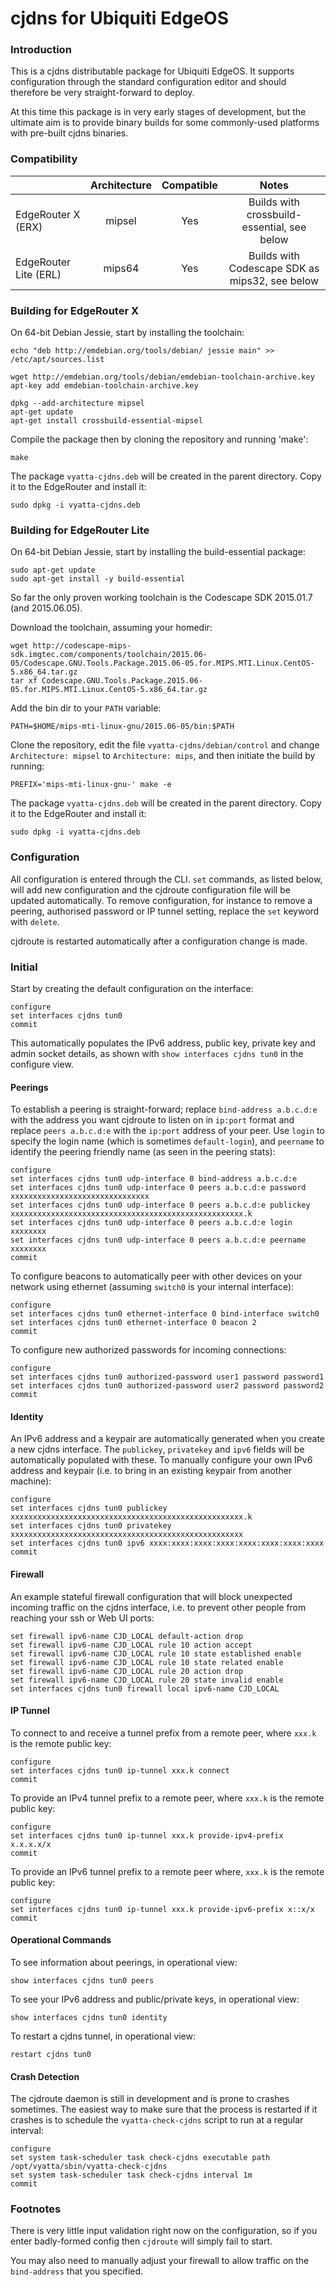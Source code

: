 # cjdns for Ubiquiti EdgeOS

### Introduction

This is a cjdns distributable package for Ubiquiti EdgeOS. It supports configuration through the standard configuration editor and should therefore be very straight-forward to deploy.

At this time this package is in very early stages of development, but the ultimate aim is to provide binary builds for some commonly-used platforms with pre-built cjdns binaries.

### Compatibility

|                       | Architecture | Compatible |                      Notes                     |
|-----------------------|:------------:|:----------:|:----------------------------------------------:|
|    EdgeRouter X (ERX) |    mipsel    |     Yes    | Builds with crossbuild-essential, see below    |
| EdgeRouter Lite (ERL) |    mips64    |     Yes    | Builds with Codescape SDK as mips32, see below |

### Building for EdgeRouter X

On 64-bit Debian Jessie, start by installing the toolchain:
```
echo "deb http://emdebian.org/tools/debian/ jessie main" >> /etc/apt/sources.list

wget http://emdebian.org/tools/debian/emdebian-toolchain-archive.key
apt-key add emdebian-toolchain-archive.key

dpkg --add-architecture mipsel
apt-get update
apt-get install crossbuild-essential-mipsel
```
Compile the package then by cloning the repository and running 'make':
```
make
```
The package `vyatta-cjdns.deb` will be created in the parent directory. Copy it to the EdgeRouter and install it:
```
sudo dpkg -i vyatta-cjdns.deb
```

### Building for EdgeRouter Lite

On 64-bit Debian Jessie, start by installing the build-essential package:
```
sudo apt-get update
sudo apt-get install -y build-essential
```
So far the only proven working toolchain is the Codescape SDK 2015.01.7 (and 2015.06.05).

Download the toolchain, assuming your homedir:
```
wget http://codescape-mips-sdk.imgtec.com/components/toolchain/2015.06-05/Codescape.GNU.Tools.Package.2015.06-05.for.MIPS.MTI.Linux.CentOS-5.x86_64.tar.gz
tar xf Codescape.GNU.Tools.Package.2015.06-05.for.MIPS.MTI.Linux.CentOS-5.x86_64.tar.gz
```
Add the bin dir to your `PATH` variable:
```
PATH=$HOME/mips-mti-linux-gnu/2015.06-05/bin:$PATH
```
Clone the repository, edit the file `vyatta-cjdns/debian/control` and change `Architecture: mipsel` to `Architecture: mips`, and then initiate the build by running:
```
PREFIX='mips-mti-linux-gnu-' make -e
```
The package `vyatta-cjdns.deb` will be created in the parent directory. Copy it to the EdgeRouter and install it:
```
sudo dpkg -i vyatta-cjdns.deb
```

### Configuration

All configuration is entered through the CLI. `set` commands, as listed below, will add new configuration and the cjdroute configuration file will be updated automatically. To remove configuration, for instance to remove a peering, authorised password or IP tunnel setting, replace the `set` keyword with `delete`.

cjdroute is restarted automatically after a configuration change is made.

### Initial

Start by creating the default configuration on the interface:
```
configure
set interfaces cjdns tun0
commit
```
This automatically populates the IPv6 address, public key, private key and admin socket details, as shown with `show interfaces cjdns tun0` in the configure view. 

#### Peerings

To establish a peering is straight-forward; replace `bind-address a.b.c.d:e` with the address you want cjdroute to listen on in `ip:port` format and replace `peers a.b.c.d:e` with the `ip:port` address of your peer. Use `login` to specify the login name (which is sometimes `default-login`), and `peername` to identify the peering friendly name (as seen in the peering stats):
```
configure
set interfaces cjdns tun0 udp-interface 0 bind-address a.b.c.d:e
set interfaces cjdns tun0 udp-interface 0 peers a.b.c.d:e password xxxxxxxxxxxxxxxxxxxxxxxxxxxxxxx
set interfaces cjdns tun0 udp-interface 0 peers a.b.c.d:e publickey xxxxxxxxxxxxxxxxxxxxxxxxxxxxxxxxxxxxxxxxxxxxxxxxxxxx.k
set interfaces cjdns tun0 udp-interface 0 peers a.b.c.d:e login xxxxxxxx
set interfaces cjdns tun0 udp-interface 0 peers a.b.c.d:e peername xxxxxxxx
commit
```
To configure beacons to automatically peer with other devices on your network using ethernet (assuming `switch0` is your internal interface):
```
configure
set interfaces cjdns tun0 ethernet-interface 0 bind-interface switch0
set interfaces cjdns tun0 ethernet-interface 0 beacon 2
commit
```
To configure new authorized passwords for incoming connections:
```
configure
set interfaces cjdns tun0 authorized-password user1 password password1
set interfaces cjdns tun0 authorized-password user2 password password2
commit
```

#### Identity

An IPv6 address and a keypair are automatically generated when you create a new cjdns interface. The `publickey`, `privatekey` and `ipv6` fields will be automatically populated with these. To manually configure your own IPv6 address and keypair (i.e. to bring in an existing keypair from another machine):
```
configure
set interfaces cjdns tun0 publickey xxxxxxxxxxxxxxxxxxxxxxxxxxxxxxxxxxxxxxxxxxxxxxxxxxxx.k
set interfaces cjdns tun0 privatekey xxxxxxxxxxxxxxxxxxxxxxxxxxxxxxxxxxxxxxxxxxxxxxxxxxxx
set interfaces cjdns tun0 ipv6 xxxx:xxxx:xxxx:xxxx:xxxx:xxxx:xxxx:xxxx
commit
```

#### Firewall

An example stateful firewall configuration that will block unexpected incoming traffic on the cjdns interface, i.e. to prevent other people from reaching your ssh or Web UI ports:
```
set firewall ipv6-name CJD_LOCAL default-action drop
set firewall ipv6-name CJD_LOCAL rule 10 action accept
set firewall ipv6-name CJD_LOCAL rule 10 state established enable
set firewall ipv6-name CJD_LOCAL rule 10 state related enable
set firewall ipv6-name CJD_LOCAL rule 20 action drop
set firewall ipv6-name CJD_LOCAL rule 20 state invalid enable
set interfaces cjdns tun0 firewall local ipv6-name CJD_LOCAL
```

#### IP Tunnel

To connect to and receive a tunnel prefix from a remote peer, where `xxx.k` is the remote public key:
```
configure
set interfaces cjdns tun0 ip-tunnel xxx.k connect
commit
```
To provide an IPv4 tunnel prefix to a remote peer, where `xxx.k` is the remote public key:
```
configure
set interfaces cjdns tun0 ip-tunnel xxx.k provide-ipv4-prefix x.x.x.x/x
commit
```
To provide an IPv6 tunnel prefix to a remote peer where, `xxx.k` is the remote public key:
```
configure
set interfaces cjdns tun0 ip-tunnel xxx.k provide-ipv6-prefix x::x/x
commit
```

#### Operational Commands

To see information about peerings, in operational view:
```
show interfaces cjdns tun0 peers
```
To see your IPv6 address and public/private keys, in operational view:
```
show interfaces cjdns tun0 identity
```
To restart a cjdns tunnel, in operational view:
```
restart cjdns tun0
```

#### Crash Detection

The cjdroute daemon is still in development and is prone to crashes sometimes. The easiest way to make sure that the process is restarted if it crashes is to schedule the `vyatta-check-cjdns` script to run at a regular interval:
```
configure
set system task-scheduler task check-cjdns executable path /opt/vyatta/sbin/vyatta-check-cjdns
set system task-scheduler task check-cjdns interval 1m
commit
```

### Footnotes

There is very little input validation right now on the configuration, so if you enter badly-formed config then `cjdroute` will simply fail to start.

You may also need to manually adjust your firewall to allow traffic on the `bind-address` that you specified.
